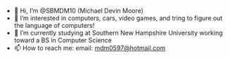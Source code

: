 - 👋 Hi, I’m @SBMDM10 (Michael Devin Moore)
- 👀 I’m interested in computers, cars, video games, and tring to figure out the language of computers!
- 🌱 I’m currently studying at Southern New Hampshire University working toward a BS in Computer Science
- 📫 How to reach me: email: mdm0597@hotmail.com

<!---
SBMDM10/SBMDM10 is a ✨ special ✨ repository because its `README.md` (this file) appears on your GitHub profile.
You can click the Preview link to take a look at your changes.
--->
